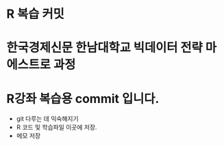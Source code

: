 # R 복습 커밋

# 한국경제신문 한남대학교 빅데이터 전략 마에스트로 과정
# R강좌 복습용 commit 입니다.

- git 다루는 데 익숙해지기
- R 코드 및 학습파일 이곳에 저장.
- 메모 저장
